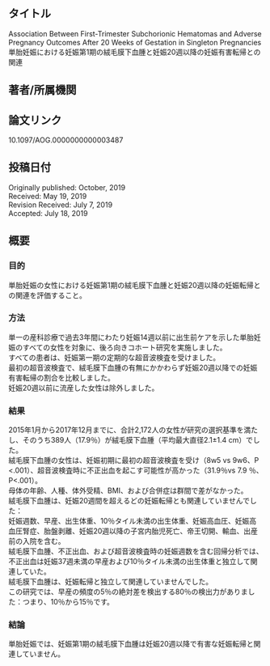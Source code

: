 ## タイトル
Association Between First-Trimester Subchorionic Hematomas and Adverse Pregnancy Outcomes After 20 Weeks of Gestation in Singleton Pregnancies
単胎妊娠における妊娠第1期の絨毛膜下血腫と妊娠20週以降の妊娠有害転帰との関連

## 著者/所属機関

## 論文リンク
10.1097/AOG.0000000000003487

## 投稿日付
Originally published: October, 2019  
Received: May 19, 2019  
Revision Received: July 7, 2019  
Accepted: July 18, 2019

## 概要
### 目的
単胎妊娠の女性における妊娠第1期の絨毛膜下血腫と妊娠20週以降の妊娠転帰との関連を評価すること。

### 方法
単一の産科診療で過去3年間にわたり妊娠14週以前に出生前ケアを示した単胎妊娠のすべての女性を対象に、後ろ向きコホート研究を実施しました。  
すべての患者は、妊娠第一期の定期的な超音波検査を受けました。  
最初の超音波検査で、絨毛膜下血腫の有無にかかわらず妊娠20週以降での妊娠有害転帰の割合を比較しました。  
妊娠20週以前に流産した女性は除外しました。

### 結果
2015年1月から2017年12月までに、合計2,172人の女性が研究の選択基準を満たし、そのうち389人（17.9％）が絨毛膜下血腫（平均最大直径2.1±1.4 cm）でした。  
絨毛膜下血腫の女性は、妊娠初期に最初の超音波検査を受け（8w5 vs 9w6、P <.001）、超音波検査時に不正出血を起こす可能性が高かった（31.9％vs 7.9 ％、P<.001）。  
母体の年齢、人種、体外受精、BMI、および合併症は群間で差がなかった。  
絨毛膜下血腫は、妊娠20週間を超えるどの妊娠転帰とも関連していませんでした：  
妊娠週数、早産、出生体重、10％タイル未満の出生体重、妊娠高血圧、妊娠高血圧腎症、胎盤剥離、妊娠20週以降の子宮内胎児死亡、帝王切開、輸血、出産前の入院を含む。  
絨毛膜下血腫、不正出血、および超音波検査時の妊娠週数を含む回帰分析では、不正出血は妊娠37週未満の早産および10％タイル未満の出生体重と独立して関連していた。  
絨毛膜下血腫は、妊娠転帰と独立して関連していませんでした。  
この研究では、早産の頻度の5％の絶対差を検出する80％の検出力がありました：つまり、10％から15％です。

### 結論
単胎妊娠では、妊娠第1期の絨毛膜下血腫は妊娠20週以降で有害な妊娠転帰と関連していません。
